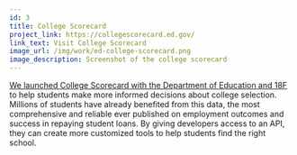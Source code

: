 ```yaml
---
id: 3
title: College Scorecard
project_link: https://collegescorecard.ed.gov/
link_text: Visit College Scorecard
image_url: /img/work/ed-college-scorecard.png
image_description: Screenshot of the college scorecard
---
```


<a href="https://medium.com/@USDigitalService/under-the-hood-building-a-new-college-scorecard-with-students-cbcf21a745fc#.och6jmrcd">We launched College Scorecard with the Department of Education and 18F</a> to help students make more informed decisions about college selection. Millions of students have already benefited from this data, the most comprehensive and reliable ever published on employment outcomes and success in repaying student loans. By giving developers access to an API, they can create more customized tools to help students find the right school.